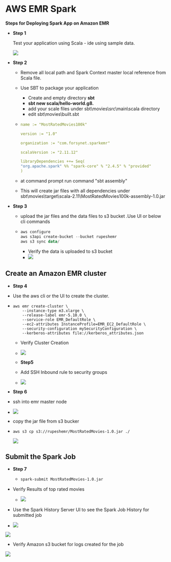 # AWS EMR Spark 

**Steps for Deploying Spark App on Amazon EMR**

- **Step 1** 

  Test your application using Scala - ide using sample data.

  ![](data/scala-ide01.png)

  

- **Step 2**

  - Remove all local path and Spark Context master local reference from Scala file.

  - Use SBT to package your application

    - Create and empty directory **sbt**
    - **sbt new scala/hello-world.g8.** 
    - add your scale files under sbt\movies\src\main\scala directory
    - edit sbt\movies\built.sbt

  - ```yaml
    name := "MostRatedMovies100k"
    
    version := "1.0"
    
    organization := "com.forsynet.sparkemr"
    
    scalaVersion := "2.11.12"
    
    libraryDependencies ++= Seq(
    "org.apache.spark" %% "spark-core" % "2.4.5" % "provided"
    )
    ```

    

  - at command prompt run command "sbt assembly"

  - This will create jar files with all dependencies under sbt\movies\target\scala-2.11\MostRatedMovies100k-assembly-1.0.jar

- **Step 3**

  - upload the jar files and the data files to s3 bucket .Use UI or below cli commands

  - ```powershell
    aws configure
    aws s3api create-bucket --bucket rupeshemr
    aws s3 sync data/
    
    ```

    - Verify the data is uploaded to s3 bucket
    - ![](data/s3-upload-files.png)



## Create an Amazon EMR cluster

- **Step 4**

- Use the aws cli or the UI to create the cluster.

- ```shell
  aws emr create-cluster \
      --instance-type m3.xlarge \
      --release-label emr-5.10.0 \
      --service-role EMR_DefaultRole \
      --ec2-attributes InstanceProfile=EMR_EC2_DefaultRole \
      --security-configuration mySecurityConfiguration \
      --kerberos-attributes file://kerberos_attributes.json
  ```

  - Verify Cluster Creation
  - ![](data/aws-emr01.PNG)

  - **Step5**

  - Add SSH Inbound rule to security groups
  - ![](data/aws-emr-securitygrp.PNG)

- **Step 6**
- ssh into emr master node
- ![](data/putty-emr-login.PNG)

- copy the jar file from s3 bucker 

- ```
  aws s3 cp s3://rupeshemr/MostRatedMovies-1.0.jar ./
  ```

  ![](data/aws-s3-cp-jar.png)



## Submit the Spark Job

- **Step 7**

  - ```sh
    spark-submit MostRatedMovies-1.0.jar
    ```

- Verify Results of top rated movies
  - ![](data/spark-submit-results.PNG)

- Use the Spark History Server UI to see the Spark Job History for submitted job
- ![](data/spark-historyui01.PNG)

![](data/spark-historyui01-step1.PNG)

- Verify Amazon s3 bucket for logs created for the job

![](data/s3-emr-output.PNG)